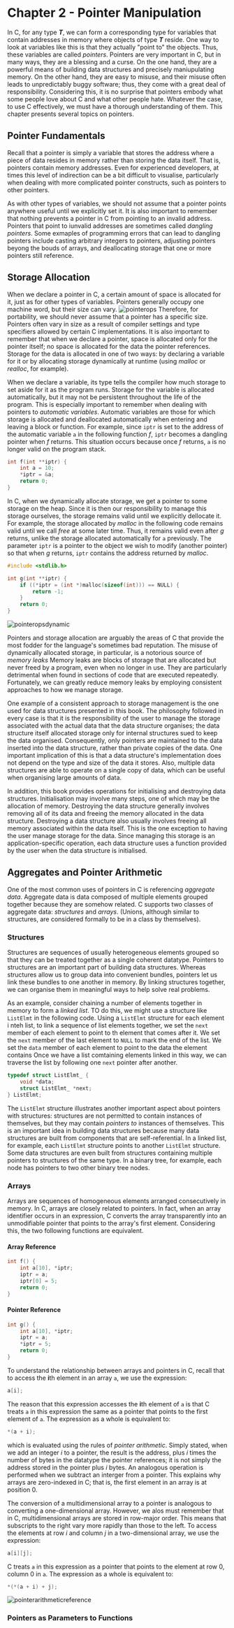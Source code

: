# Chapter 2 - Pointer Manipulation
In C, for any type ***T***, we can form a corresponding type for variables that contain addresses in memory where objects of type ***T*** reside. One way to look at variables like this is that they actually "point to" the objects. Thus, these variables are called *pointers*. Pointers are very important in C, but in many ways, they are a blessing and a curse. On the one hand, they are a powerful means of building data structures and precisely maniupulating memory. On the other hand, they are easy to misuse, and their misuse often leads to unpredictably buggy software; thus, they come with a great deal of responsibility. Considering this, it is no surprise that pointers embody what some people love about C and what other people hate. Whatever the case, to use C effectively, we must have a thorough understanding of them. This chapter presents several topics on pointers.

## Pointer Fundamentals
Recall that a pointer is simply a variable that stores the address where a piece of data resides in memory rather than storing the data itself. That is, pointers contain memory addresses. Even for experienced developers, at times this level of indirection can be a bit difficult to visualise, particularly when dealing with more complicated pointer constructs, such as pointers to other pointers.

As with other types of variables, we should not assume that a pointer points anywhere useful until we explicitly set it. It is also important to remember that nothing prevents a pointer in C from pointing to an invalid address. Pointers that point to iunvalid addresses are sometimes called *dangling pointers*. Some exmaples of programming errors that can lead to dangling pointers include casting arbitrary integers to pointers, adjusting pointers beyong the bouds of arrays, and deallocating storage that one or more pointers still reference.

## Storage Allocation
When we declare a pointer in C, a certain amount of space is allocated for it, just as for other types of variables. Pointers generally occupy one machine word, but their size can vary.
![pointerops](pointerops.png)
Therefore, for portability, we should never assume that a pointer has a specific size. Pointers often vary in size as a result of compiler settings and type specifiers allowed by certain C implementations. It is also important to remember that when we declare a pointer, space is allocated only for the pointer itself; no space is allocated for the data the pointer references. Storage for the data is allocated in one of two ways: by declaring a variable for it or by allocating storage dynamically at runtime (using *malloc* or *realloc*, for example).

When we declare a variable, its type tells the compiler how much storage to set aside for it as the program runs. Storage for the variable is allocated automatically, but it may not be persistent throughout the life of the program. This is especially important to remember when dealing with pointers to *automatic variables*. Automatic variables are those for which storage is allocated and deallocated automatically when entering and leaving a block or function. For example, since ```iptr``` is set to the address of the automatic variable ```a``` in the following function *f*, ```iptr``` becomes a dangling pointer when *f* returns. This situation occurs because once *f* returns, ```a``` is no longer valid on the program stack.
```c
int f(int **iptr) {
    int a = 10;
    *iptr = &a;
    return 0;
}
```
In C, when we dynamically allocate storage, we get a pointer to some storage on the heap. Since it is then our responsibility to manage this storage ourselves, the storage remains valid until we explicitly dellocate it. For example, the storage allocated by *malloc* in the following code remains valid until we call *free* at some later time. Thus, it remains valid even after *g* returns, unlike the storage allocated automatically for ```a``` previously. The parameter ```iptr``` is a pointer to the object we wish to modify (another pointer) so that when *g* returns, ```iptr``` contains the address returned by *malloc*.
```c
#include <stdlib.h>

int g(int **iptr) {
    if ((*iptr = (int *)malloc(sizeof(int))) == NULL) {
        return -1;
    }
    return 0;
}
```
![pointeropsdynamic](pointeropsdynamic.png)

Pointers and storage allocation are arguably the areas of C that provide the most fodder for the language's sometimes bad reputation. The misuse of dynamically allocated storage, in particular, is a notorious source of *memory leaks* Memory leaks are blocks of storage that are allocated but never freed by a program, even when no longer in use. They are particularly detrimental when found in sections of code that are executed repeatedly. Fortunately, we can greatly reduce memory leaks by employing consistent approaches to how we manage storage.

One example of a consistent approach to storage management is the one used for data structures presented in this book. The philosophy followed in every case is that it is the responsibility of the user to manage the storage associated with the actual data that the data structure organises; the data structure itself allocated storage only for internal structures sued to keep the data organised. Consequently, only pointers are maintained to the data inserted into the data structure, rather than private copies of the data. One important implication of this is that a data structure's implementation does not depend on the type and size of the data it stores. Also, multiple data structures are able to operate on a single copy of data, which can be useful when organising large amounts of data.

In addition, this book provides operations for initialising and destroying data structures. Initialisation may involve many steps, one of which may be the allocation of memory. Destroying the data structure generally involves removing all of its data and freeing the memory allocated in the data structure. Destroying a data structure also usually involves freeing all memory associated within the data itself. This is the one exception to having the user manage storage for the data. Since managing this storage is an application-specific operation, each data structure uses a function provided by the user when the data structure is initialised.

## Aggregates and Pointer Arithmetic
One of the most common uses of pointers in C is referencing *aggregate data*. Aggregate data is data composed of multiple elements grouped together because they are somehow related. C supports two classes of aggregate data: *structures* and *arrays*. (Unions, although similar to structures, are considered formally to be in a class by themselves).

### Structures
Structures are sequences of usually heterogeneous elements grouped so that they can be treated together as a single coherent datatype. Pointers to structures are an important part of building data structures. Whereas structures allow us to group data into convenient bundles, pointers let us link these bundles to one another in memory. By linking structures together, we can organise them in meaningful ways to help solve real problems.

As an example, consider chaining a number of elements together in memory to form a *linked list*. TO do this, we might use a structure like ```ListElmt``` in the following code. Using a ```ListElmt``` structure for each element i nteh list, to link a sequence of list elements together, we set the ```next``` member of each element to point to th element that comes after it. We set the ```next``` member of the last element to ```NULL``` to mark the end of the list. We set the ```data``` member of each element to point to the data the element contains Once we have a list comtaining elements linked in this way, we can traverse the list by following one ```next``` pointer after another.
```c
typedef struct ListElmt_ {
    void *data;
    struct ListElmt_ *next;
} ListElmt;
```
The ```ListElmt``` structure illustrates another important aspect about pointers with structures: structures are not permitted to contain instances of themselves, but they may contain *pointers to* instances of themselves. This is an important idea in building data structures because many data structures are built from components that are self-referential. In a linked list, for example, each ```ListElmt``` structure points to another ```ListElmt``` structure. Some data structures are even built from structures containing multiple pointers to structures of the same type. In a binary tree, for example, each node has pointers to two other binary tree nodes.

### Arrays
Arrays are sequences of homogeneous elements arranged consecutively in memory. In C, arrays are closely related to pointers. In fact, when an array identifier occurs in an expression, C converts the array transparently into an unmodifiable pointer that points to the array's first element. Considering this, the two following functions are equivalent.

#### Array Reference
```c
int f() {
    int a[10], *iptr;
    iptr = a;
    iptr[0] = 5;
    return 0;
}
```
#### Pointer Reference
```c
int g() {
    int a[10], *iptr;
    iptr = a;
    *iptr = 5;
    return 0;
}
```
To understand the relationship between arrays and pointers in C, recall that to access the **i**th element in an array ```a```, we use the expression:
```c
a[i];
```
The reason that this expression accesses the **i**th element of ```a``` is that C treats ```a``` in this expression the same as a pointer that points to the first element of ```a```. The expression as a whole is equivalent to:
```c
*(a + i);
```
which is evaluated using the rules of *pointer arithmetic*. Simply stated, when we add an integer *i* to a pointer, the result is the address, plus *i* times the number of bytes in the datatype the pointer references; it is not simply the address stored in the pointer plus *i* bytes. An analogous operation is performed when we subtract an interger from a pointer. This explains why arrays are zero-indexed in C; that is, the first element in an array is at position 0.

The conversion of a multidimensional array to a pointer is analogous to converting a one-dimensional array. However, we alos must remember that in C, multidimensional arrays are stored in row-major order. This means that subscripts to the right vary more rapidly than those to the left. To access the elements at row *i* and column *j* in a two-dimensional array, we use the expression:
```c
a[i][j];
```
C treats ```a``` in this expression as a pointer that points to the element at row 0, column 0 in ```a```. The expression as a whole is equivalent to:
```c
*(*(a + i) + j);
```
![pointerarithmeticreference](pointerarithmeticreference.png)

### Pointers as Parameters to Functions